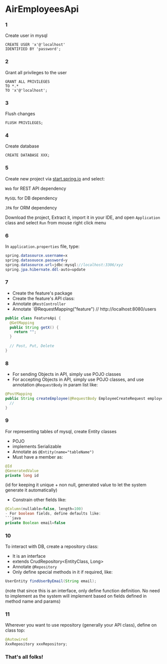 # AirEmployeesApi

### 1
Create user in mysql
```mysql
CREATE USER 'x'@'localhost'
IDENTIFIED BY 'password';
```

### 2
Grant all privileges to the user
```mysql
GRANT ALL PRIVILEGES
TO *.*
TO 'x'@'localhost';
```

### 3
Flush changes
```mysql
FLUSH PRIVILEGES;
```

### 4
Create database
```mysql
CREATE DATABASE XXX;
```

### 5
Create new project via [start.spring.io](https://start.spring.io) and select:

`Web` for REST API dependency

`MySQL` for DB dependency

`JPA` for ORM dependency

Download the project, Extract it, import it in your IDE, and open `Application` class and select `Run` from mouse right click menu

### 6
In `application.properties` file, type:

```java
spring.datasource.username=x
spring.datasouoce.password=y
spring.datasource.url=jdbc:mysql://localhost:3306/xyz
spring.jpa.hibernate.ddl-auto=update
```

### 7
- Create the feature's package
- Create the feature's API class:
- Annotate `@RestController`
- Annotate `@RequestMapping("feature") // http://localhost:8080/users

```java
public class FeatureApi {
  @GetMapping
  public String getX() {
    return "";
  }
  
  // Post, Put, Delete
}
```

### 8
- For sending Objects in API, simply use POJO classes
- For accepting Objects in API, simply use POJO classes, and use annotation `@RequestBody` in param list like:

```java
@PostMapping
public String createEmployee(@RequestBody EmployeeCreateRequest employeeCreateRequest) {
  //
}
```

### 9
For representing tables of mysql, create Entity classes
- POJO
- implements Serializable
- Annotate as `@Entity(name="tableName")`
- Must have a member as:

```java
@Id
@GeneratedValue
private long id
```
(id for keeping it unique + non null, generated value to let the system generate it automatically)

- Constrain other fields like:
```java
@Column(nullable=false, length=100)
- For boolean fields, define defaults like:
```java
private Boolean email=false
```


### 10
To interact with DB, create a repository class:
- It is an interface
- extends CrudRepository<EntityClass, Long>
- Annotate `@Repository`
- Only define special methods in it if required, like:
```java
UserEntity findUserByEmail(String email);
```
(note that since this is an interface, only define function definition. No need to implement as the system will implement based on fields defined in method name and params)

### 11
Wherever you want to use repository (generally your API class), define on class top:
```java
@Autowired
XxxRepository xxxRepository;
```

### That's all folks!
